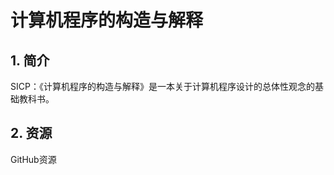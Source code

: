 # 计算机程序的构造与解释

## 1. 简介

SICP：《计算机程序的构造与解释》是一本关于计算机程序设计的总体性观念的基础教科书。

## 2. 资源

<a src="https://github.com/DeathKing/Learning-SICP">GitHub资源</a>
